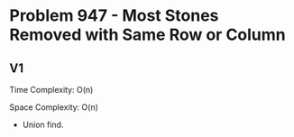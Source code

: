 # Problem 947 - Most Stones Removed with Same Row or Column

## V1

Time Complexity: O(n)

Space Complexity: O(n)

- Union find.
